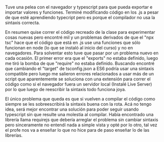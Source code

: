 Tuve una pelea con el navegador y typescript para que pueda exportar e importar valores y funciones. Terminé modificando código en los .js a pesar de que esté aprendiendo typecript pero es porque el compilador no usa la sintaxis correcta.

En resumen quise correr el código recreado de la clase para experimentar cosas nuevas pero encontré mil y un problemas derivados de que el "npx tsc" hace que el código que está en .js use una funciones que sólo funcionan en node (lo que se instaló al inicio del curso) y no en navegadores. Para solventar esto tuve que pasar por un problema nuevo en cada ocasión.
El primer error era que el "exports" no estaba definido, luego me tiró la bomba de que "require" no estaba definido. Buscando encontré que cambiando el "target" de tsconfig.json a ES6 podría usar una sintaxis compatible pero luego me salieron errores relacionados a usar más de un script que aparentemente se soluciona con una extensión para correr el código como si el navegador fuera un servidor local (Instalé Live Server) por lo que luego de reescribir la sintaxis todo funciona joya.

El único problema que queda es que si vuelven a compilar el código como siempre se les sobreescribirá la sintaxis buena con la rota. Acá no tengo idea, será mejor encontrar una solución para poder seguir usando typescript sin que resulte una molestia al compilar. Había encontrado una librería llama requirejs que debería arreglar el problema sin cambiar sintaxis pero sinceramente no entendí nada a simple vista y opté por lo otro, tal vez el profe nos va a enseñar lo que no hice para de paso enseñar lo de las librerías.